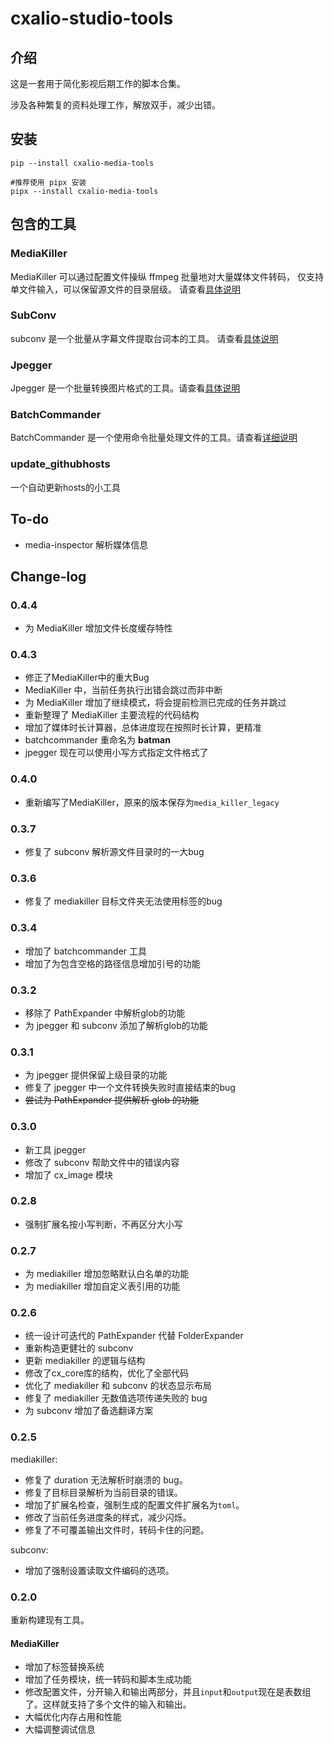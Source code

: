 # cxalio-studio-tools

## 介绍

这是一套用于简化影视后期工作的脚本合集。

涉及各种繁复的资料处理工作，解放双手，减少出错。

## 安装

```shell
pip --install cxalio-media-tools

#推荐使用 pipx 安装
pipx --install cxalio-media-tools
```

## 包含的工具

### MediaKiller

MediaKiller 可以通过配置文件操纵 ffmpeg 批量地对大量媒体文件转码，
仅支持单文件输入，可以保留源文件的目录层级。
请查看[具体说明](src/media_killer/help.md)

### SubConv

subconv 是一个批量从字幕文件提取台词本的工具。
请查看[具体说明](src/sub_conv/help.md)

### Jpegger

Jpegger 是一个批量转换图片格式的工具。请查看[具体说明](src/jpegger/help.md)

### BatchCommander

BatchCommander 是一个使用命令批量处理文件的工具。请查看[详细说明](src/batch_commander/help.md)

### update_githubhosts

一个自动更新hosts的小工具

## To-do

- media-inspector 解析媒体信息

## Change-log

### 0.4.4

- 为 MediaKiller 增加文件长度缓存特性

### 0.4.3
- 修正了MediaKiller中的重大Bug
- MediaKiller 中，当前任务执行出错会跳过而非中断
- 为 MediaKiller 增加了继续模式，将会提前检测已完成的任务并跳过
- 重新整理了 MediaKiller 主要流程的代码结构
- 增加了媒体时长计算器，总体进度现在按照时长计算，更精准
- batchcommander 重命名为 **batman**
- jpegger 现在可以使用小写方式指定文件格式了

### 0.4.0
- 重新编写了MediaKiller，原来的版本保存为`media_killer_legacy`

### 0.3.7
- 修复了 subconv 解析源文件目录时的一大bug

### 0.3.6
- 修复了 mediakiller 目标文件夹无法使用标签的bug

### 0.3.4

- 增加了 batchcommander 工具
- 增加了为包含空格的路径信息增加引号的功能

### 0.3.2

- 移除了 PathExpander 中解析glob的功能
- 为 jpegger 和 subconv 添加了解析glob的功能

### 0.3.1

- 为 jpegger 提供保留上级目录的功能
- 修复了 jpegger 中一个文件转换失败时直接结束的bug
- ~~尝试为 PathExpander 提供解析 glob 的功能~~

### 0.3.0

- 新工具 jpegger
- 修改了 subconv 帮助文件中的错误内容
- 增加了 cx_image 模块

### 0.2.8

- 强制扩展名按小写判断，不再区分大小写

### 0.2.7

- 为 mediakiller 增加忽略默认白名单的功能
- 为 mediakiller 增加自定义表引用的功能

### 0.2.6

- 统一设计可迭代的 PathExpander 代替 FolderExpander
- 重新构造更健壮的 subconv
- 更新 mediakiller 的逻辑与结构
- 修改了cx_core库的结构，优化了全部代码
- 优化了 mediakiller 和 subconv 的状态显示布局
- 修复了 mediakiller 无数值选项传递失败的 bug
- 为 subconv 增加了备选翻译方案

### 0.2.5

mediakiller:

- 修复了 duration 无法解析时崩溃的 bug。
- 修复了目标目录解析为当前目录的错误。
- 增加了扩展名检查，强制生成的配置文件扩展名为`toml`。
- 修改了当前任务进度条的样式，减少闪烁。
- 修复了不可覆盖输出文件时，转码卡住的问题。

subconv:

- 增加了强制设置读取文件编码的选项。

### 0.2.0

重新构建现有工具。

#### MediaKiller

- 增加了标签替换系统
- 增加了任务模块，统一转码和脚本生成功能
- 修改配置文件，分开输入和输出两部分，并且`input`和`output`现在是表数组了。这样就支持了多个文件的输入和输出。
- 大幅优化内存占用和性能
- 大幅调整调试信息

